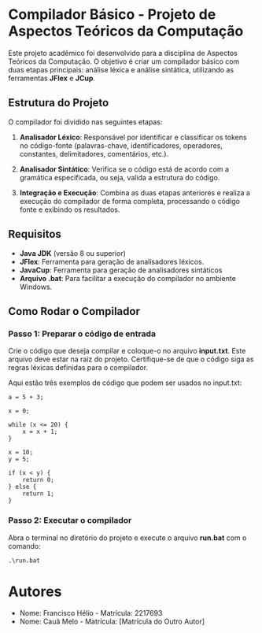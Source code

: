 # Compilador Básico - Projeto de Aspectos Teóricos da Computação

Este projeto acadêmico foi desenvolvido para a disciplina de Aspectos Teóricos da Computação. O objetivo é criar um compilador básico com duas etapas principais: análise léxica e análise sintática, utilizando as ferramentas **JFlex** e **JCup**.

## Estrutura do Projeto

O compilador foi dividido nas seguintes etapas:

1. **Analisador Léxico**: Responsável por identificar e classificar os tokens no código-fonte (palavras-chave, identificadores, operadores, constantes, delimitadores, comentários, etc.).

2. **Analisador Sintático**: Verifica se o código está de acordo com a gramática especificada, ou seja, valida a estrutura do código.

3. **Integração e Execução**: Combina as duas etapas anteriores e realiza a execução do compilador de forma completa, processando o código fonte e exibindo os resultados.

## Requisitos

- **Java JDK** (versão 8 ou superior)
- **JFlex**: Ferramenta para geração de analisadores léxicos.
- **JavaCup**: Ferramenta para geração de analisadores sintáticos
- **Arquivo .bat**: Para facilitar a execução do compilador no ambiente Windows.

## Como Rodar o Compilador

### Passo 1: Preparar o código de entrada
Crie o código que deseja compilar e coloque-o no arquivo **input.txt**. Este arquivo deve estar na raiz do projeto. Certifique-se de que o código siga as regras léxicas definidas para o compilador.

Aqui estão três exemplos de código que podem ser usados no input.txt:
```
a = 5 + 3;
```

```
x = 0;

while (x <= 20) {
    x = x + 1;
}
```

```
x = 10;
y = 5;

if (x < y) {
    return 0;
} else {
    return 1;
}
```


### Passo 2: Executar o compilador
Abra o terminal no diretório do projeto e execute o arquivo **run.bat** com o comando:

```
.\run.bat
```

# Autores

- Nome: Francisco Hélio - Matrícula: 2217693
- Nome: Cauã Melo - Matrícula: [Matrícula do Outro Autor]


